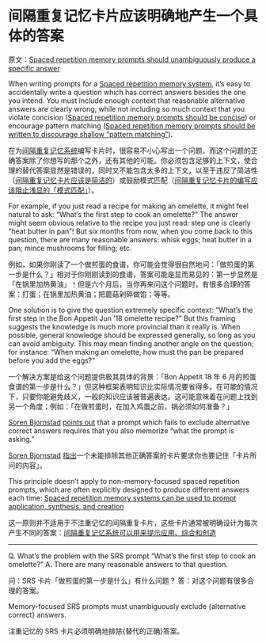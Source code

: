 # 间隔重复记忆卡片应该明确地产生一个具体的答案

原文：[Spaced repetition memory prompts should unambiguously produce a specific answer](https://notes.andymatuschak.org/z7wgJPD7gEoPwiBxuPNS8osvxczccM8Cq2j7F)

When writing prompts for a [Spaced repetition memory system](https://notes.andymatuschak.org/z4eXdSMJFv2qVGXSUEKH4vdcHBrLHcFY1ZGfC), it’s easy to accidentally write a question which has correct answers besides the one you intend. You must include enough context that reasonable alternative answers are clearly wrong, while not including so much context that you violate concision ([Spaced repetition memory prompts should be concise](https://notes.andymatuschak.org/zysh2vANAg4bFAqaR5KmwzSR3oe7ybDj465e)) or encourage pattern matching ([Spaced repetition memory prompts should be written to discourage shallow “pattern matching”](https://notes.andymatuschak.org/z6S3cEUXNktEEZEzRqUXh5ivRNMWjJ2nq72Ys)).

在为[间隔重复记忆系统](https://notes.andymatuschak.org/z4eXdSMJFv2qVGXSUEKH4vdcHBrLHcFY1ZGfC)编写卡片时，很容易不小心写出一个问题，而这个问题的正确答案除了你想写的那个之外，还有其他的可能。你必须包含足够的上下文，使合理的替代答案显然是错误的，同时又不能包含太多的上下文，以至于违反了简洁性（[间隔重复记忆卡片应该是简洁的](https://notes.andymatuschak.org/zysh2vANAg4bFAqaR5KmwzSR3oe7ybDj465e)）或鼓励模式匹配（[间隔重复记忆卡片的编写应该阻止浅显的「模式匹配」](https://notes.andymatuschak.org/z6S3cEUXNktEEZEzRqUXh5ivRNMWjJ2nq72Ys)）。

For example, if you just read a recipe for making an omelette, it might feel natural to ask: “What’s the first step to cook an omelette?” The answer might seem obvious relative to the recipe you just read: step one is clearly “heat butter in pan”! But six months from now, when you come back to this question, there are many reasonable answers: whisk eggs; heat butter in a pan; mince mushrooms for filling; etc.

例如，如果你刚读了一个做煎蛋的食谱，你可能会觉得很自然地问：「做煎蛋的第一步是什么？」相对于你刚刚读到的食谱，答案可能是显而易见的：第一步显然是「在锅里加热黄油」！但是六个月后，当你再来问这个问题时，有很多合理的答案：打蛋；在锅里加热黄油；把蘑菇剁碎做馅；等等。

One solution is to give the question extremely specific context: “What’s the first step in the Bon Appetit Jun ’18 omelette recipe?” But this framing suggests the knowledge is much more provincial than it really is. When possible, general knowledge should be expressed generally, so long as you can avoid ambiguity. This may mean finding another angle on the question; for instance: “When making an omelette, how must the pan be prepared before you add the eggs?”

一个解决方案是给这个问题提供极其具体的背景：「Bon Appetit 18 年 6 月的煎蛋食谱的第一步是什么？」但这种框架表明知识比实际情况要省得多。在可能的情况下，只要你能避免歧义，一般的知识应该被普遍表达。这可能意味着在问题上找到另一个角度；例如：「在做煎蛋时，在加入鸡蛋之前，锅必须如何准备？」

[Soren Bjornstad](https://notes.andymatuschak.org/zzfor7LXCY9JBRjFmMaeLw5zV69GM2dSDQA) [points out](https://controlaltbackspace.org/memory/designing-precise-cards/#questions-should-be-context-free) that a prompt which fails to exclude alternative correct answers requires that you also memorize “what the prompt is asking.”

[Soren Bjornstad](https://notes.andymatuschak.org/zzfor7LXCY9JBRjFmMaeLw5zV69GM2dSDQA) [指出](https://controlaltbackspace.org/memory/designing-precise-cards/#questions-should-be-context-free)一个未能排除其他正确答案的卡片要求你也要记住「卡片所问的内容」。

This principle doesn’t apply to non-memory-focused spaced repetition prompts, which are often explicitly designed to produce different answers each time: [Spaced repetition memory systems can be used to prompt application, synthesis, and creation](https://notes.andymatuschak.org/zE8PK4UUAAWK6LEcmr8jja8JdxpUxcf1FUCX)

这一原则并不适用于不注重记忆的间隔重复卡片，这些卡片通常被明确设计为每次产生不同的答案：[间隔重复记忆系统可以用来提示应用、综合和创造](https://notes.andymatuschak.org/zE8PK4UUAAWK6LEcmr8jja8JdxpUxcf1FUCX)

------

Q. What’s the problem with the SRS prompt “What’s the first step to cook an omelette?”
A. There are many reasonable answers to that question.

问：SRS 卡片「做煎蛋的第一步是什么」有什么问题？
答：对这个问题有很多合理的答案。

Memory-focused SRS prompts must unambiguously exclude {alternative correct} answers.

注重记忆的 SRS 卡片必须明确地排除{替代的正确}答案。